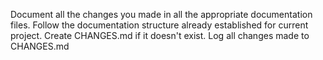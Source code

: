 Document all the changes you made in all the appropriate documentation files. 
Follow the documentation structure already established for current project.
Create CHANGES.md if it doesn't exist.
Log all changes made to CHANGES.md
